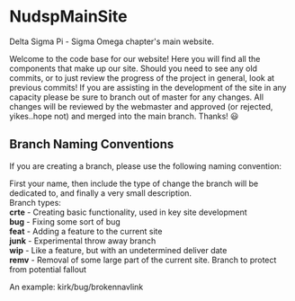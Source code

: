 # NudspMainSite
Delta Sigma Pi - Sigma Omega chapter's main website.  
  
Welcome to the code base for our website! Here you will find all the components that make up our site. Should you need to see any old commits, or to just review the progress of the project in general, look at previous commits! If you are assisting in the development of the site in any capacity please be sure to branch out of master for any changes. All changes will be reviewed by the webmaster and approved (or rejected, yikes..hope not) and merged into the main branch. Thanks! :smiley:

## Branch Naming Conventions
If you are creating a branch, please use the following naming convention:  
  
First your name, then include the type of change the branch will be dedicated to, and finally a very small description.  
    Branch types:    
    **crte** - Creating basic functionality, used in key site development  
    **bug** - Fixing some sort of bug  
    **feat** - Adding a feature to the current site  
    **junk** - Experimental throw away branch  
    **wip** - Like a feature, but with an undetermined deliver date  
    **remv** - Removal of some large part of the current site. Branch to protect from potential fallout  
   
 An example: kirk/bug/brokennavlink
